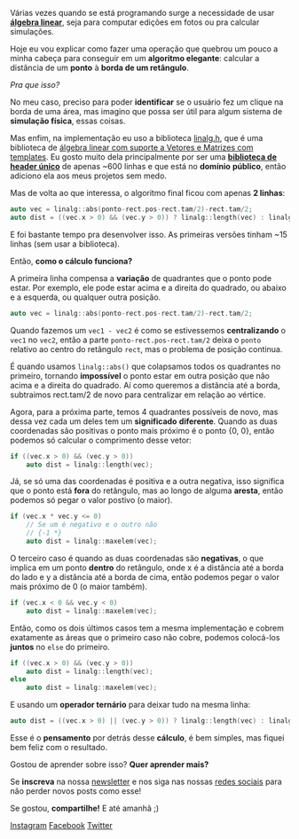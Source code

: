 Várias vezes quando se está programando surge a necessidade de usar [**álgebra
linear**](https://moskoscode.com/2020/07/23/algebra-linear-em-c/), seja para
computar edições em fotos ou pra calcular simulações.

Hoje eu vou explicar como fazer uma operação que quebrou um pouco a minha
cabeça para conseguir em um **algoritmo elegante**: calcular a distância de um
**ponto** à **borda de um retângulo**.

*Pra que isso?*

No meu caso, preciso para poder **identificar** se o usuário fez um clique na
borda de uma área, mas imagino que possa ser útil para algum sistema de
**simulação física**, essas coisas.

Mas enfim, na implementação eu uso a biblioteca
[linalg.h](https://github.com/sgorsten/linalg), que é uma biblioteca de
[álgebra linear com suporte a Vetores e Matrizes com
templates](https://moskoscode.com/2020/07/23/algebra-linear-em-cpp/). Eu gosto
muito dela principalmente por ser uma **[biblioteca de header
único](https://moskoscode.com/2020/07/22/bibliotecas-de-header-unico/)** de
apenas ~600 linhas e que está no **domínio** **público**, então adiciono ela
aos meus projetos sem medo.

Mas de volta ao que interessa, o algoritmo final ficou com apenas **2 linhas**:

```cpp
auto vec = linalg::abs(ponto-rect.pos-rect.tam/2)-rect.tam/2;
auto dist = ((vec.x > 0) && (vec.y > 0)) ? linalg::length(vec) : linalg::maxelem(vec);
```

E foi bastante tempo pra desenvolver isso. As primeiras versões tinham ~15
linhas (sem usar a biblioteca).

Então, **como o cálculo funciona?**

A primeira linha compensa a **variação** de quadrantes que o ponto pode estar.
Por exemplo, ele pode estar acima e a direita do quadrado, ou abaixo e a
esquerda, ou qualquer outra posição.

```cpp
auto vec = linalg::abs(ponto-rect.pos-rect.tam/2)-rect.tam/2;
```

Quando fazemos um `vec1 - vec2` é como se estivessemos **centralizando** o
`vec1` no `vec2`, então a parte `ponto-rect.pos-rect.tam/2` deixa o `ponto`
relativo ao centro do retângulo `rect`, mas o problema de posição continua.

É quando usamos `linalg::abs()` que colapsamos todos os quadrantes no primeiro,
tornando **impossível** o ponto estar em outra posição que não acima e a
direita do quadrado. Aí como queremos a distância até a borda, subtraimos
rect.tam/2 de novo para centralizar em relação ao vértice.

Agora, para a próxima parte, temos 4 quadrantes possíveis de novo, mas dessa
vez cada um deles tem um **significado** **diferente**. Quando as duas
coordenadas são positivas o ponto mais próximo é o ponto {0, 0}, então podemos
só calcular o comprimento desse vetor:

```cpp
if ((vec.x > 0) && (vec.y > 0))
    auto dist = linalg::length(vec);
```

Já, se só uma das coordenadas é positiva e a outra negativa, isso significa que
o ponto está **fora** do retângulo, mas ao longo de alguma **aresta**, então
podemos só pegar o valor postivo (o maior).

```cpp
if (vec.x * vec.y <= 0)
    // Se um é negativo e o outro não
    // {-1 *}
    auto dist = linalg::maxelem(vec);
```

O terceiro caso é quando as duas coordenadas são **negativas**, o que implica
em um ponto **dentro** do retângulo, onde x é a distância até a borda do lado e
y a distância até a borda de cima, então podemos pegar o valor mais próximo de
0 (o maior também).

```cpp
if (vec.x < 0 && vec.y < 0)
    auto dist = linalg::maxelem(vec);
```

Então, como os dois últimos casos tem a mesma implementação e cobrem exatamente
as áreas que o primeiro caso não cobre, podemos colocá-los **juntos** no `else`
do primeiro.

```cpp
if ((vec.x > 0) && (vec.y > 0))
    auto dist = linalg::length(vec);
else
    auto dist = linalg::maxelem(vec);
```

E usando um **operador ternário** para deixar tudo na mesma linha:

```cpp
auto dist = ((vec.x > 0) || (vec.y > 0)) ? linalg::length(vec) : linalg::maxelem(vec);
```

Esse é o **pensamento** por detrás desse **cálculo**, é bem simples, mas fiquei
bem feliz com o resultado.

Gostou de aprender sobre isso? **Quer aprender mais?**

Se **inscreva** na nossa [newsletter](https://moskoscode.com/newsletter) e nos
siga nas nossas [redes sociais](https://linktr.ee/moskoscode) para não perder
novos posts como esse!

Se gostou, **compartilhe!** E até amanhã ;)

[Instagram](https://www.instagram.com/moskoscode)
[Facebook](https://www.facebook.com/moskoscode)
[Twitter](https://www.twitter.com/moskoscode)

